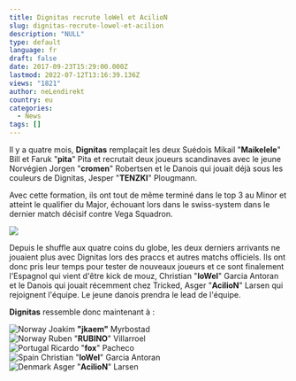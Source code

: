 ```yaml
---
title: Dignitas recrute loWel et AcilioN
slug: dignitas-recrute-lowel-et-acilion
description: "NULL"
type: default
language: fr
draft: false
date: 2017-09-23T15:29:00.000Z
lastmod: 2022-07-12T13:16:39.136Z
views: "1821"
author: neLendirekt
country: eu
categories:
  - News
tags: []
---
```

Il y a quatre mois, **Dignitas** remplaçait les deux Suédois Mikail "**Maikelele**" Bill et Faruk "**pita**" Pita et recrutait deux joueurs scandinaves avec le jeune Norvégien Jorgen "**cromen**" Robertsen et le Danois qui jouait déjà sous les couleurs de Dignitas, Jesper "**TENZKI**" Plougmann. 

Avec cette formation, ils ont tout de même terminé dans le top 3 au Minor et atteint le qualifier du Major, échouant lors dans le swiss-system dans le dernier match décisif contre Vega Squadron.

![](/images/articles/59c67749b54ad/images/jBdZShSezeaLHt9sI4ppLdon7QsYfut7Uru63u5V.png)

Depuis le shuffle aux quatre coins du globe, les deux derniers arrivants ne jouaient plus avec Dignitas lors des praccs et autres matchs officiels. Ils ont donc pris leur temps pour tester de nouveaux joueurs et ce sont finalement l'Espagnol qui vient d'être kick de mouz, Christian "**loWel**" Garcia Antoran et le Danois qui jouait récemment chez Tricked, Asger "**AcilioN**" Larsen qui rejoignent l'équipe. Le jeune danois prendra le lead de l'équipe.

**Dignitas** ressemble donc maintenant à :

![Norway](/images/countries/no.svg)⁠ Joakim **"jkaem"** Myrbostad  
![Norway](/images/countries/no.svg)⁠ Ruben "**RUBINO**" Villarroel  
![Portugal](/images/countries/pt.svg)⁠ Ricardo "**fox**" Pacheco  
![Spain](/images/countries/es.svg)⁠ Christian "**loWel**" Garcia Antoran  
![Denmark](/images/countries/dk.svg)⁠ Asger "**AcilioN**" Larsen
